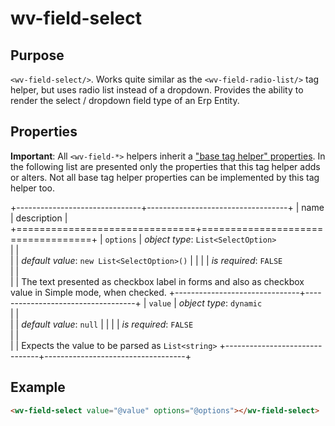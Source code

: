 ﻿<!--{"sort_order":10, "name": "wv-field-select", "label": "wv-field-select"}-->
# wv-field-select

## Purpose

`<wv-field-select/>`. Works quite similar as the `<wv-field-radio-list/>` tag helper, but uses radio list instead of a dropdown. Provides the ability to render the select / dropdown field type of an Erp Entity. 


## Properties
**Important**: All `<wv-field-*>` helpers inherit a ["base tag helper" properties](docs/developer/tag-helpers/wv-field-base). In the following list are presented only the properties that this tag helper adds or alters. Not all base tag helper properties can be implemented by this tag helper too.

+-------------------------------+-----------------------------------+
| name                          | description                       |
+===============================+===================================+
| `options`                     | *object type*: `List<SelectOption>`                         
|                               |         
|                               | *default value*: `new List<SelectOption>()`
|                               |
|                               | *is required*: `FALSE`                      
|                               |                                   
|                               | The text presented as checkbox label in forms and also as checkbox value in Simple mode, when checked.
+-------------------------------+-----------------------------------+
| `value`                       | *object type*: `dynamic`                         
|                               |         
|                               | *default value*: `null`
|                               |
|                               | *is required*: `FALSE`                      
|                               |                                   
|                               | Expects the value to be parsed as `List<string>`
+-------------------------------+-----------------------------------+

## Example

```html
<wv-field-select value="@value" options="@options"></wv-field-select>
```

